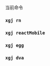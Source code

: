 <!--
 * @Author: xgj
 * @since: 2020-04-19 14:52:55
 * @lastTime: 2020-04-19 14:53:19
 * @LastAuthor: xgj
 * @FilePath: /react-cli/README.md
 * @message: 
 -->
当前命令
### `xgj rn` 
### `xgj reactMobile` 
### `xgj egg` 
### `xgj dva` 

